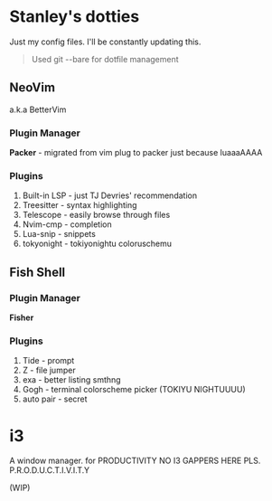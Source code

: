 # Stanley's dotties
Just my config files. I'll be constantly updating this.
> Used git --bare for dotfile management

## NeoVim
a.k.a BetterVim

### Plugin Manager
**Packer** - migrated from vim plug to packer just because luaaaAAAA

### Plugins
1. Built-in LSP - just TJ Devries' recommendation
2. Treesitter   - syntax highlighting
3. Telescope		- easily browse through files
3. Nvim-cmp     - completion
4. Lua-snip     - snippets
5. tokyonight   - tokiyonightu coloruschemu

## Fish Shell

### Plugin Manager
**Fisher** 

### Plugins
1. Tide        - prompt 
2. Z           - file jumper
3. exa         - better listing smthng
4. Gogh				 - terminal colorscheme picker (TOKIYU NIGHTUUUU)	
5. auto pair   - secret

# i3
A window manager. for PRODUCTIVITY NO I3 GAPPERS HERE PLS. P.R.O.D.U.C.T.I.V.I.T.Y

(WIP)

